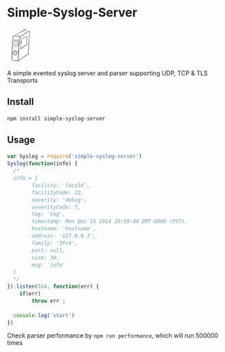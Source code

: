 # Simple-Syslog-Server

[![Simple Syslog Server](syslog-sml.png)](https://pixabay.com/photo-3685581/)


A simple evented syslog server and parser supporting UDP, TCP & TLS Transports

## Install

```sh
npm install simple-syslog-server
```

## Usage

```js
var Syslog = require('simple-syslog-server')
Syslog(function(info) {
  /*
  info = {
		facility: 'local6',
		facilityCode: 22,
		severity: 'debug',
		severityCode: 7,
		tag: 'tag',
		timestamp: Mon Dec 15 2014 10:58:44 GMT-0800 (PST),
		hostname: 'hostname',
		address: '127.0.0.1',
		family: 'IPv4',
		port: null,
		size: 39,
		msg: 'info'
  }
  */
}).listen(514, function(err) {
	if(err)
		throw err ;

  console.log('start')
})
```

Check parser performance by `npm run performance`, which will run 500000 times
